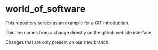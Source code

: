 # world_of_software

This repository serves as an example for a GIT introduction.

This line comes from a change directly on the github website interface.

Changes that are only present on our new branch.
